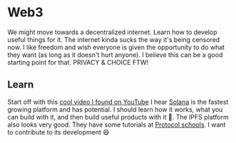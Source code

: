 # Web3
We might move towards a decentralized internet.
Learn how to develop useful things for it. The internet kinda sucks the way it's being censored now. 
I like freedom and wish everyone is given the opportunity to do what they want 
(as long as it doesn't hurt anyone). I believe this can be a good starting point for that. 
PRIVACY & CHOICE FTW!

## Learn
Start off with this [cool video I found on YouTube](https://youtu.be/l44z35vabvA)
I hear [Solana](https://solana.com/developers) is the fastest growing platform and has potential.
I should learn how it works, what you can build with it, and then build useful products with it 🧶.
The IPFS platform also looks very good. They have some tutorials at [Protocol schools](https://proto.school/tutorials). 
I want to contribute to its development 😄